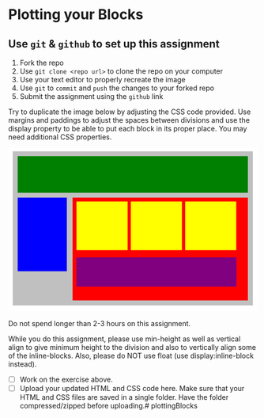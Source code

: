 # Plotting your Blocks

## Use `git` & `github` to set up this assignment
1. Fork the repo
2. Use `git clone <repo url>` to clone the repo on your computer
3. Use your text editor to properly recreate the image
4. Use `git` to `commit` and `push` the changes to your forked repo
5. Submit the assignment using the `github` link 

Try to duplicate the image below by adjusting the CSS code provided. Use margins and paddings to adjust the spaces between divisions and use the display property to be able to put each block in its proper place. You may need additional CSS properties.

![plotting your blocks](position-blocks.png)

Do not spend longer than 2-3 hours on this assignment. 

While you do this assignment, please use min-height as well as vertical align to give minimum height to the division and also to vertically align some of the inline-blocks.  Also, please do NOT use float (use display:inline-block instead).

- [ ] Work on the exercise above.
- [ ] Upload your updated HTML and CSS code here. Make sure that your HTML and CSS files are saved in a single folder. Have the folder compressed/zipped before uploading.# plottingBlocks
